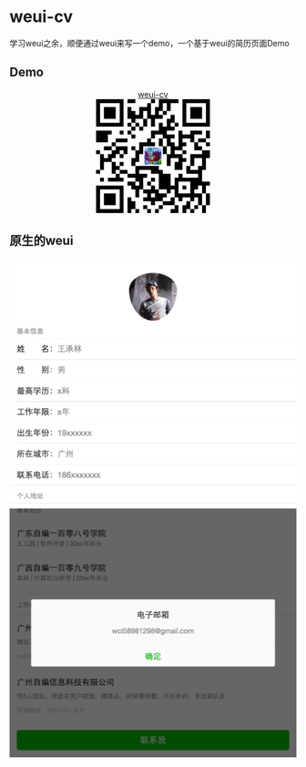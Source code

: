 # weui-cv
学习weui之余，顺便通过weui来写一个demo，一个基于weui的简历页面Demo

## Demo

<p align="center">
  <a href="http://source.unclay.com/demo/weui-cv/weui.html">weui-cv</a><br/>
  <img src="https://raw.githubusercontent.com/unclay/weui-cv/master/img/qrcode_weui.png" alt="qrcode_weui">
<p align="center" width="300">
</p>  


## 原生的weui

<p align="center">
	<img src="https://raw.githubusercontent.com/unclay/weui-cv/master/img/shot/weui_cv_home.png" alt="weui_cv_home" width="600">
	<img src="https://raw.githubusercontent.com/unclay/weui-cv/master/img/shot/weui_cv_email.png" alt="weui_cv_email" width="600">
</p>

